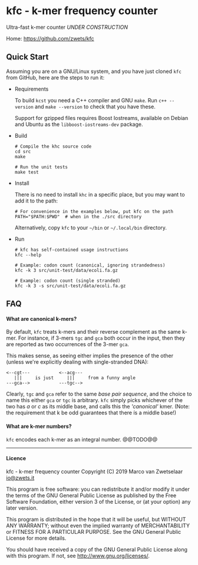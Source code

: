 # kfc - k-mer frequency counter

Ultra-fast k-mer counter *UNDER CONSTRUCTION*

Home: https://github.com/zwets/kfc

 
## Quick Start

Assuming you are on a GNU/Linux system, and you have just cloned `kfc` from
GitHub, here are the steps to run it:

* Requirements

  To build `kcst` you need a C++ compiler and GNU `make`.  Run `c++ --version`
  and `make --version` to check that you have these.

  Support for gzipped files requires Boost Iostreams, available on Debian
  and Ubuntu as the `libboost-iostreams-dev` package.

* Build

      # Compile the khc source code
      cd src
      make

      # Run the unit tests
      make test

* Install

  There is no need to install `khc` in a specific place, but you may want to
  add it to the path:

      # For convenience in the examples below, put kfc on the path
      PATH="$PATH:$PWD"  # when in the ./src directory

  Alternatively, copy `kfc` to your `~/bin` or `~/.local/bin` directory.

* Run

      # kfc has self-contained usage instructions
      kfc --help

      # Example: codon count (canonical, ignoring strandedness)
      kfc -k 3 src/unit-test/data/ecoli.fa.gz

      # Example: codon count (single stranded)
      kfc -k 3 -s src/unit-test/data/ecoli.fa.gz


## FAQ

#### What are canonical k-mers?

By default, `kfc` treats k-mers and their reverse complement as the same k-mer.
For instance, if 3-mers `tgc` and `gca` both occur in the input, then they are
reported as two occurrences of the 3-mer `gca`.

This makes sense, as seeing either implies the presence of the other (unless
we're explicitly dealing with single-stranded DNA):


    <--cgt---           <--acg---
       |||     is just     |||     from a funny angle
    ---gca-->           ---tgc-->


Clearly, `tgc` and `gca` refer to the same _base pair sequence_, and the choice
to name this either `gca` or `tgc` is arbitrary.  `kfc` simply picks whichever
of the two has *a* or *c* as its middle base, and calls this the _'canonical'_
kmer.  (Note: the requirement that k be odd guarantees that there ís a middle
base!)


#### What are k-mer numbers?

`kfc` encodes each k-mer as an integral number.  @@TODO@@


---

#### Licence

kfc - k-mer frequency counter
Copyright (C) 2019  Marco van Zwetselaar <io@zwets.it>

This program is free software: you can redistribute it and/or modify
it under the terms of the GNU General Public License as published by
the Free Software Foundation, either version 3 of the License, or
(at your option) any later version.

This program is distributed in the hope that it will be useful,
but WITHOUT ANY WARRANTY; without even the implied warranty of
MERCHANTABILITY or FITNESS FOR A PARTICULAR PURPOSE.  See the
GNU General Public License for more details.

You should have received a copy of the GNU General Public License
along with this program.  If not, see <http://www.gnu.org/licenses/>.

